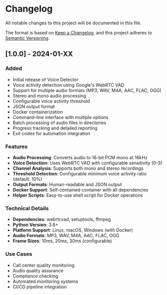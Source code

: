 # Changelog

All notable changes to this project will be documented in this file.

The format is based on [Keep a Changelog](https://keepachangelog.com/en/1.0.0/),
and this project adheres to [Semantic Versioning](https://semver.org/spec/v2.0.0.html).

## [1.0.0] - 2024-01-XX

### Added
- Initial release of Voice Detector
- Voice activity detection using Google's WebRTC VAD
- Support for multiple audio formats (MP3, WAV, M4A, AAC, FLAC, OGG)
- Stereo and mono audio processing
- Configurable voice activity threshold
- JSON output format
- Docker containerization
- Command-line interface with multiple options
- Batch processing of audio files in directories
- Progress tracking and detailed reporting
- Exit codes for automation integration

### Features
- **Audio Processing**: Converts audio to 16-bit PCM mono at 16kHz
- **Voice Detection**: Uses WebRTC VAD with configurable sensitivity (0-3)
- **Channel Analysis**: Supports both mono and stereo recordings
- **Threshold Detection**: Configurable minimum voice activity ratio (default: 10%)
- **Output Formats**: Human-readable and JSON output
- **Docker Support**: Self-contained container with all dependencies
- **Helper Scripts**: Easy-to-use shell script for Docker operations

### Technical Details
- **Dependencies**: webrtcvad, setuptools, ffmpeg
- **Python Version**: 3.8+
- **Platform Support**: Linux, macOS, Windows (with Docker)
- **Audio Formats**: MP3, WAV, M4A, AAC, FLAC, OGG
- **Frame Sizes**: 10ms, 20ms, 30ms (configurable)

### Use Cases
- Call center quality monitoring
- Audio quality assurance
- Compliance checking
- Automated monitoring systems
- CI/CD pipeline integration
